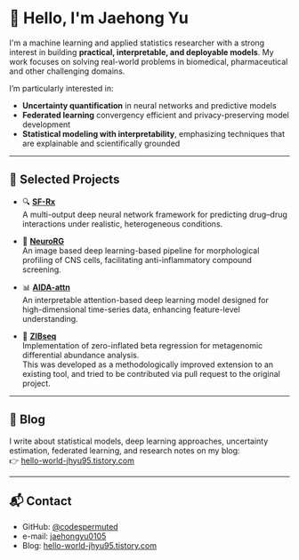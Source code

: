 # 👋 Hello, I'm Jaehong Yu

I'm a machine learning and applied statistics researcher with a strong interest in building **practical, interpretable, and deployable models**. My work focuses on solving real-world problems in biomedical, pharmaceutical and other challenging domains.

I’m particularly interested in:

- **Uncertainty quantification** in neural networks and predictive models
- **Federated learning** convergency efficient and privacy-preserving model development
- **Statistical modeling with interpretability**, emphasizing techniques that are explainable and scientifically grounded

---

## 🔬 Selected Projects

- 🔍 **[SF-Rx](https://github.com/codespermuted/SF-RX)**  
  A multi-output deep neural network framework for predicting drug–drug interactions under realistic, heterogeneous conditions.

- 🧠 **[NeuroRG](https://github.com/codespermuted/NeuroRG)**  
  An image based deep learning-based pipeline for morphological profiling of CNS cells, facilitating anti-inflammatory compound screening.

- 📊 **[AIDA-attn](https://github.com/codespermuted/AIDA-attn)**  
  An interpretable attention-based deep learning model designed for high-dimensional time-series data, enhancing feature-level understanding.

- 🧬 **[ZIBseq](https://github.com/codespermuted/ZIBseq)**  
  Implementation of zero-inflated beta regression for metagenomic differential abundance analysis.  
  This was developed as a methodologically improved extension to an existing tool, and tried to be contributed via pull request to the original project. 

---

## 📝 Blog

I write about statistical models, deep learning approaches, uncertainty estimation, federated learning, and research notes on my blog:  
👉 [hello-world-jhyu95.tistory.com](https://hello-world-jhyu95.tistory.com)

---

## 📬 Contact

- GitHub: [@codespermuted](https://github.com/codespermuted)
- e-mail: [jaehongyu0105](jaehongyu0105@gmail.com)
- Blog: [hello-world-jhyu95.tistory.com](https://hello-world-jhyu95.tistory.com)
